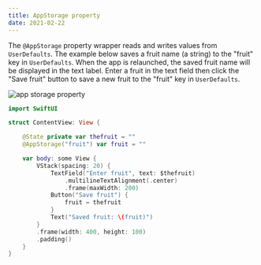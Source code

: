 ```yaml
---
title: AppStorage property
date: 2021-02-22
---
```


The `@AppStorage` property wrapper reads and writes values from `UserDefaults`. The example below saves a fruit name (a string) to the "fruit" key in `UserDefaults`. When the app is relaunched, the saved fruit name will be displayed in the text label. Enter a fruit in the text field then click the "Save fruit" button to save a new fruit to the "fruit" key in `UserDefaults`.

![app storage property](/swift-macos/images/appstorage-property.png)

```swift
import SwiftUI

struct ContentView: View {

    @State private var thefruit = ""
    @AppStorage("fruit") var fruit = ""

    var body: some View {
        VStack(spacing: 20) {
            TextField("Enter fruit", text: $thefruit)
                .multilineTextAlignment(.center)
                .frame(maxWidth: 200)
            Button("Save fruit") {
                fruit = thefruit
            }
            Text("Saved fruit: \(fruit)")
        }
        .frame(width: 400, height: 100)
        .padding()
    }
}
```